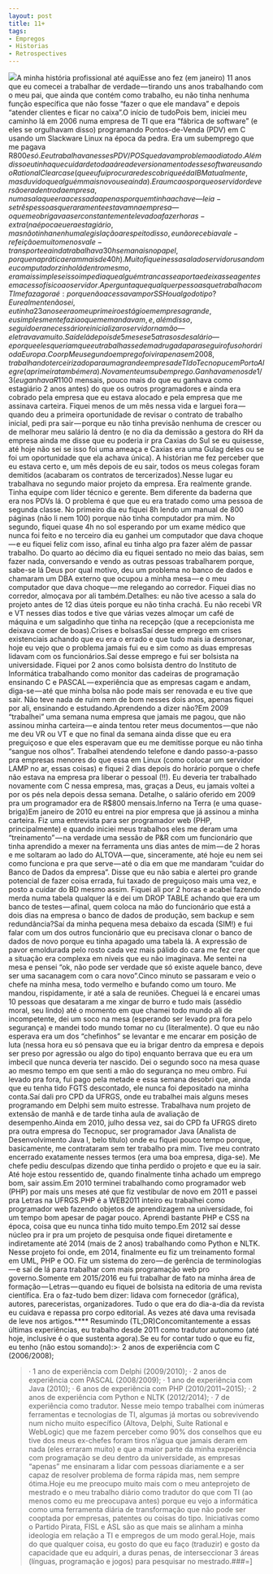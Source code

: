 ```yaml
---
layout: post
title: 11+
tags:
- Empregos
- Historias
- Retrospectives
---
```


![](https://cdn-images-1.medium.com/max/2560/1*mzu0GI5k_RSTX9DoK4Sj0g.jpeg)A minha história profissional até aquiEsse ano fez (em janeiro) 11 anos que eu comecei a trabalhar de verdade — tirando uns anos trabalhando com o meu pai, que ainda que contém como trabalho, eu não tinha nenhuma função específica que não fosse “fazer o que ele mandava” e depois “atender clientes e ficar no caixa”.O início de tudoPois bem, iniciei meu caminho lá em 2006 numa empresa de TI que era “fábrica de software” (e eles se orgulhavam disso) programando Pontos-de-Venda (PDV) em C usando um Slackware Linux na época da pedra. Era um subemprego que me pagava R$800 e só. E eu trabalhava nesses PDV/POS que davam problema o dia todo. Além disso eu tinha que cuidar de toda a área de versionamento desse software usando o Rational Clearcase (que eu fui procurar e descobri que é da IBM atualmente, mas duvido que alguém mais novo use ainda). Era um caos porque o servidor de versão era dentro da empresa, numa sala que era acessada apenas por quem tinha a chave — leia-se três pessoas que raramente estavam na empresa — o que me obrigava a ser constantemente levado a fazer horas-extra (na época eu era estagiário, mas não tinha nenhuma legislação a respeito disso, eu não recebia vale-refeição e muito menos vale-transporte e ainda trabalhava 30h semanais no papel, porque na prática eram mais de 40h). Muito fiquei nessa sala do servidor usando meu computadorzinho lá dentro mesmo, era mais simples e isso impedia que alguém trancasse a porta e deixasse a gente sem acesso físico ao servidor.A pergunta que qualquer pessoas que trabalha com TI me faz agora é: 
porque não acessavam por SSH ou algo do tipo?Eu realmente não sei, eu tinha 23 anos e era o meu primeiro estágio em empresa grande, eu simplesmente fazia o que me mandavam, e, além disso, seguido era necessário reinicializar o servidor na mão — ele travava muito.Saí de lá depois de 5 meses e 5 atrasos de salário — e porque eles queriam que eu trabalhasse de madrugada para seguir o fuso horário da Europa.CoorpMeu segundo emprego foi vir apenas em 2008, trabalhando terceirizado para uma grande empresa de TI do Tecnopuc em Porto Alegre (a primeira também era). Novamente um subemprego. Ganhava menos de 1/3 (eu ganhava R$1100 mensais, pouco mais do que eu ganhava como estagiário 2 anos antes) do que os outros programadores e ainda era cobrado pela empresa que eu estava alocado e pela empresa que me assinava carteira. Fiquei menos de um mês nessa vida e larguei fora — quando deu a primeira oportunidade de revisar o contrato de trabalho inicial, pedi pra sair — porque eu não tinha previsão nenhuma de crescer ou de melhorar meu salário lá dentro (e no dia da demissão a gestora do RH da empresa ainda me disse que eu poderia ir pra Caxias do Sul se eu quisesse, até hoje não sei se isso foi uma ameaça e Caxias era uma Gulag deles ou se foi um oportunidade que ela achava única). A histórian me fez perceber que eu estava certo e, um mês depois de eu sair, todos os meus colegas foram demitidos (acabaram os contratos de tercerizados).Nesse lugar eu trabalhava no segundo maior projeto da empresa. Era realmente grande. Tinha equipe com líder técnico e gerente. Bem diferente da baderna que era nos PDVs lá. O problema é que que eu era tratado como uma pessoa de segunda classe. No primeiro dia eu fiquei 8h lendo um manual de 800 páginas (não li nem 100) porque não tinha computador pra mim. No segundo, fiquei quase 4h no sol esperando por um exame médico que nunca foi feito e no terceiro dia eu ganhei um computador que dava choque — e eu fiquei feliz com isso, afinal eu tinha algo pra fazer além de passar trabalho. Do quarto ao décimo dia eu fiquei sentado no meio das baias, sem fazer nada, conversando e vendo as outras pessoas trabalharem porque, sabe-se lá Deus por qual motivo, deu um problema no banco de dados e chamaram um DBA externo que ocupou a minha mesa — e o meu computador que dava choque — me relegando ao corredor. Fiquei dias no corredor, almoçava por ali também.Detalhes: eu não tive acesso a sala do projeto antes de 12 dias úteis porque eu não tinha crachá. Eu não recebi VR e VT nesses dias todos e tive que várias vezes almoçar um café de máquina e um salgadinho que tinha na recepção (que a recepcionista me deixava comer de boas).Crises e bolsasSaí desse emprego em crises existenciais achando que eu era o errado e que tudo mais ia desmoronar, hoje eu vejo que o problema jamais fui eu e sim como as duas empresas lidavam com os funcionários.Saí desse emprego e fui ser bolsista na universidade. Fiquei por 2 anos como bolsista dentro do Instituto de Informática trabalhando como monitor das cadeiras de programação ensinando C e PASCAL — experiência que as empresas cagam e andam, diga-se — até que minha bolsa não pode mais ser renovada e eu tive que sair. Não teve nada de ruim nem de bom nesses dois anos, apenas fiquei por ali, ensinando e estudando.Aprendendo a dizer não?Em 2009 “trabalhei” uma semana numa empresa que jamais me pagou, que não assinou minha carteira — e ainda tentou reter meus documentos — que não me deu VR ou VT e que no final da semana ainda disse que eu era preguiçoso e que eles esperavam que eu me demitisse porque eu não tinha “sangue nos olhos”. Trabalhei atendendo telefone e dando passo-a-passo pra empresas menores do que essa em Linux (como colocar um servidor LAMP no ar, essas coisas) e fiquei 2 dias depois do horário porque o chefe não estava na empresa pra liberar o pessoal (!!). Eu deveria ter trabalhado novamente com C nessa empresa, mas, graças a Deus, eu jamais voltei a por os pés nela depois dessa semana. Detalhe, o salário oferido em 2009 pra um programador era de R$800 mensais.Inferno na Terra (e uma quase-briga)Em janeiro de 2010 eu entrei na pior empresa que já assinou a minha carteira. Fiz uma entrevista para ser programador web (PHP, principalmente) e quando iniciei meus trabalhos eles me deram uma “treinamento” — na verdade uma sessão de P&R com um funcionário que tinha aprendido a mexer na ferramenta uns dias antes de mim — de 2 horas e me soltaram ao lado do ALTOVA — que, sinceramente, até hoje eu nem sei como funciona e pra que serve — até o dia em que me mandaram “cuidar do Banco de Dados da empresa”. Disse que eu não sabia e alertei pro grande potencial de fazer coisa errada, fui taxado de preguiçoso mais uma vez, e posto a cuidar do BD mesmo assim. Fiquei ali por 2 horas e acabei fazendo merda numa tabela qualquer lá e dei um DROP TABLE achando que era um banco de testes — afinal, quem coloca na mão do funcionário que está a dois dias na empresa o banco de dados de produção, sem backup e sem redundância?Saí da minha pequena mesa debaixo da escada (SIM!) e fui falar com um dos outros funcionário que eu precisava clonar o banco de dados de novo porque eu tinha apagado uma tabela lá. A expressão de pavor emoldurada pelo rosto cada vez mais pálido do cara me fez crer que a situação era complexa em níveis que eu não imaginava. Me sentei na mesa e pensei “ok, não pode ser verdade que só existe aquele banco, deve ser uma sacanagem com o cara novo”.Cinco minuto se passaram e veio o chefe na minha mesa, todo vermelho e bufando como um touro. Me mandou, rispidamente, ir até a sala de reuniões. Cheguei lá e encarei umas 10 pessoas que desataram a me xingar de burro e tudo mais (assédio moral, seu lindo) até o momento em que chamei todo mundo ali de incompetente, dei um soco na mesa (esperando ser levado pra fora pelo segurança) e mandei todo mundo tomar no cu (literalmente). O que eu não esperava era um dos “chefinhos” se levantar e me encarar em posição de luta (nessa hora eu só pensava que eu ia brigar dentro da empresa e depois ser preso por agressão ou algo do tipo) enquanto berrava que eu era um imbecil que nunca deveria ter nascido. Dei o segundo soco na mesa quase ao mesmo tempo em que senti a mão do segurança no meu ombro. Fui levado pra fora, fui pago pela metade e essa semana desobri que, ainda que eu tenha tido FGTS descontado, ele nunca foi depositado na minha conta.Saí dali pro CPD da UFRGS, onde eu trabalhei mais alguns meses programando em Delphi sem muito estresse. Trabalhava num projeto de extensão de manhã e de tarde tinha aula de avaliação de desempenho.Ainda em 2010, julho dessa vez, sai do CPD fa UFRGS direto pra outra empresa do Tecnopuc, ser programador Java (Analista de Desenvolvimento Java I, belo título) onde eu fiquei pouco tempo porque, basicamente, me contrataram sem ter trabalho pra mim. Tive meu contrato encerrado exatamente nesses termos (era uma boa empresa, diga-se). Me chefe pediu desculpas dizendo que tinha perdido o projeto e que eu ia sair. Até hoje estou ressentido de, quando finalmente tinha achado um emprego bom, sair assim.Em 2010 terminei trabalhando como programador web (PHP) por mais uns meses até que fiz vestibular de novo em 2011 e passei pra Letras na UFRGS.PHP é a WEB2011 inteiro eu trabalhei como programador web fazendo objetos de aprendizagem na universidade, foi um tempo bom apesar de pagar pouco. Aprendi bastante PHP e CSS na época, coisa que eu nunca tinha tido muito tempo.Em 2012 saí desse núcleo pra ir pra um projeto de pesquisa onde fiquei diretamente e indiretamente até 2014 (mais de 2 anos) trabalhando como Python e NLTK. Nesse projeto foi onde, em 2014, finalmente eu fiz um treinamento formal em UML, PHP e OO. Fiz um sistema do zero — de gerência de terminologias — e saí de lá para trabalhar com mais programação web pro governo.Somente em 2015/2016 eu fui trabalhar de fato na minha área de formação — Letras — quando eu fiquei de bolsista na editoria de uma revista científica. Era o faz-tudo bem dizer: lidava com fornecedor (gráfica), autores, pareceristas, organizadores. Tudo o que era do dia-a-dia da revista eu cuidava e repassa pro corpo editorial. As vezes até dava uma revisada de leve nos artigos.****
Resumindo (TL;DR)Concomitantemente a essas últimas experiências, eu trabalho desde 2011 como tradutor autonomo (até hoje, inclusive é o que sustenta agora).Se eu for contar tudo o que eu fiz, eu tenho (não estou somando):>· 2 anos de experiência com C (2006/2008);
>· 1 ano de experiência com Delphi (2009/2010);
>· 2 anos de experiência com PASCAL (2008/2009);
>· 1 ano de experiência com Java (2010);
>· 6 anos de experiência com PHP (2010/2011~2015);
>· 2 anos de experiência com Python e NLTK (2012/2014);
>· 7 de experiência como tradutor.
Nesse meio tempo trabalhei com inúmeras ferramentas e tecnologias de TI, algumas já mortas ou sobrevivendo num nicho muito específico (Altova, Delphi, Suíte Rational e WebLogic) que me fazem perceber como 90% dos conselhos que eu tive dos meus ex-chefes foram tiros n’água que jamais deram em nada (eles erraram muito) e que a maior parte da minha experiência com programação se deu dentro da universidade, as empresas “apenas” me ensinaram a lidar com pessoas diariamente e a ser capaz de resolver problema de forma rápida mas, nem sempre ótima.Hoje eu me preocupo muito mais com o meu anteprojeto de mestrado e o meu trabalho diário como tradutor do que com TI (ao menos como eu me preocupava antes) porque eu vejo a informática como uma ferramenta diária de transformação que não pode ser cooptada por empresas, patentes ou coisas do tipo. Iniciativas como o Partido Pirata, FISL e ASL são as que mais se alinham a minha ideologia em relação a TI e empregos de um modo geral.Hoje, mais do que qualquer coisa, eu gosto do que eu faço (traduzir) e gosto da capacidade que eu adquiri, a duras penas, de interseccionar 3 áreas (línguas, programação e jogos) para pesquisar no mestrado.###=]
